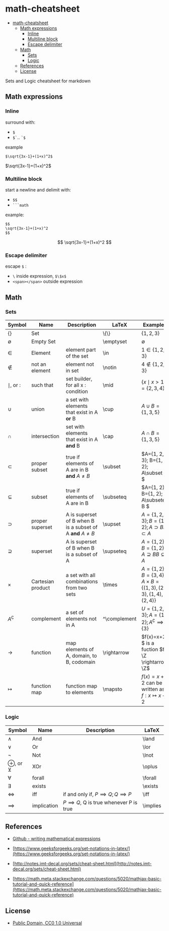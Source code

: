# math-cheatsheet

<!-- @import "[TOC]" {cmd="toc" depthFrom=1 depthTo=6 orderedList=false} -->

<!-- code_chunk_output -->

- [math-cheatsheet](#math-cheatsheet)
  - [Math expressions](#math-expressions)
    - [Inline](#inline)
    - [Multiline block](#multiline-block)
    - [Escape delimiter](#escape-delimiter)
  - [Math](#math)
    - [Sets](#sets)
    - [Logic](#logic)
  - [References](#references)
  - [License](#license)

<!-- /code_chunk_output -->

 Sets and Logic cheatsheet for markdown

## Math expressions

### Inline

surround with:

- `$`
- `` $` ``.. `` `$ ``

example

```text
$\sqrt{3x-1}+(1+x)^2$
```

$\sqrt{3x-1}+(1+x)^2$

### Multiline block

start a newline and delimit with:

- `$$`
- ` ```math `

example:

```text
$$
\sqrt{3x-1}+(1+x)^2
$$
```

$$
\sqrt{3x-1}+(1+x)^2
$$

### Escape delimiter

escape `$` :

- `\` inside expression,  `$\$x$`
- `<span></span>` outside expression

## Math

### Sets

Symbol          | Name              | Description                                                  | LaTeX        | Examples
----------------|-------------------|--------------------------------------------------------------|--------------|----------------------------------------------------------------------------
$\{ \}$         | Set               |                                                              | \\{\\}       | $\{1, 2, 3\}$
$\emptyset$     | Empty Set         |                                                              | \emptyset    | $\emptyset$
$\in$           | Element           | element part of the set                                      | \in          | $1\in\{1, 2, 3\}$
$\notin$        | not an element    | element not in set                                           | \notin       | $4\notin\{1, 2, 3\}$
$\mid$, or $:$  | such that         | set builder, for all x : condition                           | \mid         | $\{x\mid x \gt 1\} = \{2, 3, 4\}$
$\cup$          | union             | a set with elements that exist in A **or** B                 | \cup         | $A\cup B=\{1, 3, 5\}$
$\cap$          | intersection      | set with elements that exist in A **and** B                  | \cap         | $A\cap B=\{1, 3, 5\}$
$\subset$       | proper subset     | true if elements of A are in B **and** $A\neq B$             | \subset      | $A=\{1, 2, 3\}; B=\{1, 2\}; A\subset B $
$\subseteq$     | subset            | true if elements of A are in B                               | \subseteq    | $A=\{1, 2\}; B=\{1, 2\}; A\subseteq B $
$\supset$       | proper superset   | A is superset of B when B is a subset of A **and** $A\neq B$ | \supset      | $A=\{1, 2, 3\}; B=\{1, 2\}; A\supset B B\subset A$
$\supseteq$     | superset          | A is superset of B when B is a subset of A                   | \supseteq    | $A=\{1, 2\}; B=\{1, 2\}; A\supseteq B B\subseteq A$
$\times$        | Cartesian product | a set with all combinations from two sets                    | \times       | $A=\{1, 2\}$; $B=\{3, 4\}$; $A \times B=\{(1, 3), (2, 3), (1, 4), (2, 4)\}$
$A^\complement$ | complement        | a set of elements not in A                                   | ^\complement | $U=\{1, 2, 3\}; A=\{1, 2\}; A^\complement \implies \{3\}$
$\rightarrow$   | function          | map elements of A, domain, to B, codomain                    | \rightarrow  | $f(x)=x+2; $ is a fuction $f: \Z \rightarrow \Z$
$\mapsto$       | function map      | function map to elements                                     | \mapsto      | $f(x)=x+2$ can be written as $f:x\mapsto x+2$

### Logic

Symbol                 | Name        | Description                                 | LaTeX
-----------------------|-------------|---------------------------------------------|---------
$\land$                | And         |                                             | \land
$\lor$                 | Or          |                                             | \lor
$\lnot$                | Not         |                                             | \lnot
$\oplus$, or $\veebar$ | XOr         |                                             | \oplus
$\forall$              | forall      |                                             | \forall
$\exists$              | exists      |                                             | \exists
$\iff$                 | iff         | if and only if, $P\implies Q; Q\implies P$  | \iff
$\implies$             | implication | $P\implies Q$, Q is true whenever P is true | \implies

## References

- [Github - writing mathematical expressions](https://docs.github.com/en/get-started/writing-on-github/working-with-advanced-formatting/writing-mathematical-expressions)

- [https://www.geeksforgeeks.org/set-notations-in-latex/](https://www.geeksforgeeks.org/set-notations-in-latex/)

- [http://notes.imt-decal.org/sets/cheat-sheet.html](http://notes.imt-decal.org/sets/cheat-sheet.html)

- [https://math.meta.stackexchange.com/questions/5020/mathjax-basic-tutorial-and-quick-reference](https://math.meta.stackexchange.com/questions/5020/mathjax-basic-tutorial-and-quick-reference)

## License

- [Public Domain, CC0 1.0 Universal](https://creativecommons.org/public-domain/cc0/)
